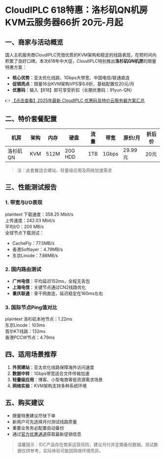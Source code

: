 # CloudIPLC 618特惠：洛杉矶QN机房KVM云服务器66折 20元-月起

## 一、商家与活动概览

国人主机服务商CloudIPLC凭借优质的KVM架构和稳定的线路表现，在短时间内积累了良好口碑。本次618年中大促，CloudIPLC特别推出**洛杉矶QN机房**的限量特惠方案：

- **核心优势**：亚太优化线路、1Gbps大带宽、中国电信/联通直连
- **促销亮点**：限量16台KVM架构VPS享6.6折，基础配置仅20元/月
- **优惠码**：输入【618】即可享受折扣（长期优惠码：91yun-QN）

👉 [【点击查看】2025年最新 CloudIPLC 优惠码及特价云服务器方案汇总](https://bit.ly/cloudiplc)

## 二、特价套餐配置

| 机房       | 架构 | 内存 | 硬盘  | 流量 | 带宽   | 原价/月 | 折后价 |
|------------|------|------|-------|------|--------|---------|--------|
| 洛杉矶QN   | KVM  | 512M | 20G HDD | 1TB | 1Gbps  | 29.99元 | 20元   |

> 注：此套餐适合建站、轻量级应用及网络加速需求

## 三、性能测试报告

### 1. 带宽与I/O表现
plaintext
下载速度：358.25 Mbit/s  
上传速度：242.03 Mbit/s  
平均I/O：200 MB/s  
全球节点下载测试：
- CacheFly：77.5MB/s
- 香港Softlayer：4.79MB/s
- 东京Linode：7.88MB/s

### 2. 国内路由测试
- **广州电信**：平均延迟152ms，全程无丢包
- **上海电信**：关键节点通过CN2线路优化
- **重庆联通**：骨干网直连，延迟稳定在160ms左右

### 3. 国际节点Ping值对比
plaintext
洛杉矶本地节点：1.22ms  
东京Linode：103ms  
首尔KT线路：132ms  
香港PCCW节点：4.79ms

## 四、适用场景推荐

1. **外贸建站**：亚太优化线路保障海外访问速度
2. **数据中转**：1Gbps带宽适合文件传输加速
3. **轻量级应用**：博客、小型电商等低资源需求场景
4. **网络实验**：KVM架构支持多种系统环境

## 五、购买建议

- 限量特惠建议尽快下单
- 新用户可先选择月付测试线路质量
- 重要业务务必配置自动备份
- 通过[官方优惠通道](https://bit.ly/cloudiplc)获取最新促销信息

> 温馨提示：IDC产品存在商家运营风险，建议月付并定期备份数据。测试数据仅供参考，实际体验可能因网络环境而异。